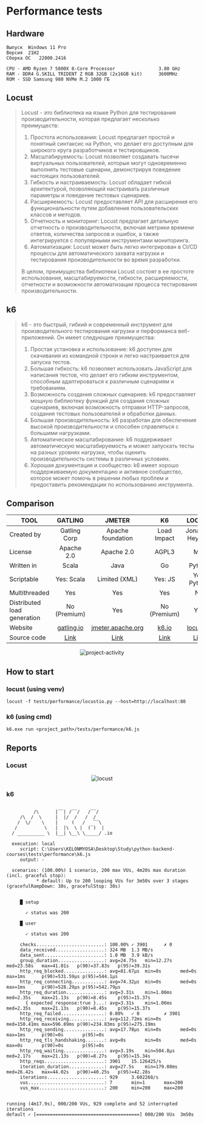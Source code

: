 # Performance tests

## Hardware

```
Выпуск	Windows 11 Pro
Версия	21H2
Сборка ОС	22000.2416

CPU	- AMD Ryzen 7 5800X 8-Core Processor                3.80 GHz
RAM	- DDR4 G.SKILL TRIDENT Z RGB 32GB (2x16GB kit)      3600MHz
ROM - SSD Samsung 980 NVMe M.2 1000 ГБ
```

## Locust

> Locust - это библиотека на языке Python для тестирования производительности, которая предлагает несколько преимуществ:
> 1. Простота использования: Locust предлагает простой и понятный синтаксис на Python, что делает его доступным для широкого круга разработчиков и тестировщиков.
> 2. Масштабируемость: Locust позволяет создавать тысячи виртуальных пользователей, которые могут одновременно выполнять тестовые сценарии, демонстрируя поведение настоящих пользователей.
> 3. Гибкость и настраиваемость: Locust обладает гибкой архитектурой, позволяющей настраивать различные параметры и поведение тестовых сценариев.
> 4. Расширяемость: Locust предоставляет API для расширения его функциональности путем добавления пользовательских классов и методов.
> 5. Отчетность и мониторинг: Locust предлагает детальную отчетность о производительности, включая метрики времени ответов, количества запросов и ошибок, а также интегрируется с популярными инструментами мониторинга.
> 6. Автоматизация: Locust может быть легко интегрирован в CI/CD процессы для автоматического захвата нагрузки и тестирования производительности во время разработки.
> 
> В целом, преимущества библиотеки Locust состоят в ее простоте использования, масштабируемости, гибкости, расширяемости, отчетности и возможности автоматизации процесса тестирования производительности.

## k6

> k6 - это быстрый, гибкий и современный инструмент для производительного тестирования нагрузки и перформанса веб-приложений. Он имеет следующие преимущества:
> 1. Простая установка и использование: k6 доступен для скачивания из командной строки и легко настраивается для запуска тестов.
> 2. Большая гибкость: k6 позволяет использовать JavaScript для написания тестов, что делает его гибким инструментом, способным адаптироваться к различным сценариям и требованиям.
> 3. Возможность создания сложных сценариев: k6 предоставляет мощную библиотеку функций для создания сложных сценариев, включая возможность отправки HTTP-запросов, создания тестовых пользователей и обработки данных.
> 4. Большая производительность: k6 разработан для обеспечения высокой производительности и способен справляться с большими нагрузками.
> 5. Автоматическое масштабирование: k6 поддерживает автоматическую масштабируемость и может запускать тесты на разных уровнях нагрузки, чтобы оценить производительность системы в различных условиях.
> 6. Хорошая документация и сообщество: k6 имеет хорошо поддерживаемую документацию и активное сообщество, которое может помочь в решении любых проблем и предоставить рекомендации по использованию инструмента.

## Comparison

| **TOOL**                    |                 **GATLING**                |                **JMETER**                |                  **K6**                  |                 **LOCUST**                 |
|-----------------------------|:------------------------------------------:|:----------------------------------------:|:----------------------------------------:|:------------------------------------------:|
| Created by                  |                Gatling Corp                |             Apache foundation            |                Load Impact               |               Jonathan Heyman              |
| License                     |                 Apache 2.0                 |                Apache 2.0                |                   AGPL3                  |                     MIT                    |
| Written in                  |                    Scala                   |                   Java                   |                    Go                    |                   Python                   |
| Scriptable                  |                 Yes: Scala                 |               Limited (XML)              |                  Yes: JS                 |                 Yes: Python                |
| Multithreaded               |                     Yes                    |                    Yes                   |                    Yes                   |                     No                     |
| Distributed load generation |                No (Premium)                |                    Yes                   |               No (Premium)               |                     Yes                    |
| Website                     |          [gatling.io](gatling.io)          |  [jmeter.apache.org](jmeter.apache.org)  |              [k6.io](k6.io)              |           [locust.io](locust.io)           |
| Source code                 | [Link](https://github.com/gatling/gatling) | [Link](https://github.com/apache/jmeter) | [Link](https://github.com/loadimpact/k6) | [Link](https://github.com/locustio/locust) |

<p align="center">
  <img src="images/project-activity.png" alt="project-activity">
</p>

## How to start

### locust (using venv)
```
locust -f tests/performance/locustio.py --host=http://localhost:80
```

### k6 (using cmd)
```
k6.exe run <project_path>/tests/performance/k6.js
```

## Reports

### Locust

<p align="center">
  <img src="images/locust.png" alt="locust">
</p>

### k6

```

          /\      |‾‾| /‾‾/   /‾‾/
     /\  /  \     |  |/  /   /  /
    /  \/    \    |     (   /   ‾‾\
   /          \   |  |\  \ |  (‾)  |
  / __________ \  |__| \__\ \_____/ .io

  execution: local
     script: C:\Users\KELONMYOSA\Desktop\Study\python-backend-courses\tests\performance\k6.js
     output: -

  scenarios: (100.00%) 1 scenario, 200 max VUs, 4m20s max duration (incl. graceful stop):
           * default: Up to 200 looping VUs for 3m50s over 3 stages (gracefulRampDown: 30s, gracefulStop: 30s)


     █ setup

       ✓ status was 200

     █ user

       ✓ status was 200

     checks.........................: 100.00% ✓ 3901      ✗ 0
     data_received..................: 324 MB  1.3 MB/s
     data_sent......................: 1.0 MB  3.9 kB/s
     group_duration.................: avg=24.75s   min=12.27s   med=23.58s   max=41.01s   p(90)=37.83s   p(95)=39.31s
     http_req_blocked...............: avg=81.67µs  min=0s       med=0s       max=1ms      p(90)=531.59µs p(95)=544.1µs
     http_req_connecting............: avg=74.32µs  min=0s       med=0s       max=1ms      p(90)=528.29µs p(95)=542.79µs
     http_req_duration..............: avg=3.31s    min=1.06ms   med=2.35s    max=21.13s   p(90)=8.45s    p(95)=15.37s
       { expected_response:true }...: avg=3.31s    min=1.06ms   med=2.35s    max=21.13s   p(90)=8.45s    p(95)=15.37s
     http_req_failed................: 0.00%   ✓ 0         ✗ 3901
     http_req_receiving.............: avg=112.72ms min=0s       med=150.41ms max=596.89ms p(90)=234.83ms p(95)=275.19ms
     http_req_sending...............: avg=17.78µs  min=0s       med=0s       max=1ms      p(90)=0s       p(95)=0s
     http_req_tls_handshaking.......: avg=0s       min=0s       med=0s       max=0s       p(90)=0s       p(95)=0s
     http_req_waiting...............: avg=3.19s    min=504.8µs  med=2.17s    max=21.13s   p(90)=8.27s    p(95)=15.34s
     http_reqs......................: 3901    15.126425/s
     iteration_duration.............: avg=27.5s    min=179.08ms med=26.42s   max=44.02s   p(90)=40.25s   p(95)=42.28s
     iterations.....................: 929     3.602268/s
     vus............................: 7       min=1       max=200
     vus_max........................: 200     min=200     max=200


running (4m17.9s), 000/200 VUs, 929 complete and 52 interrupted iterations
default ✓ [======================================] 000/200 VUs  3m50s
```